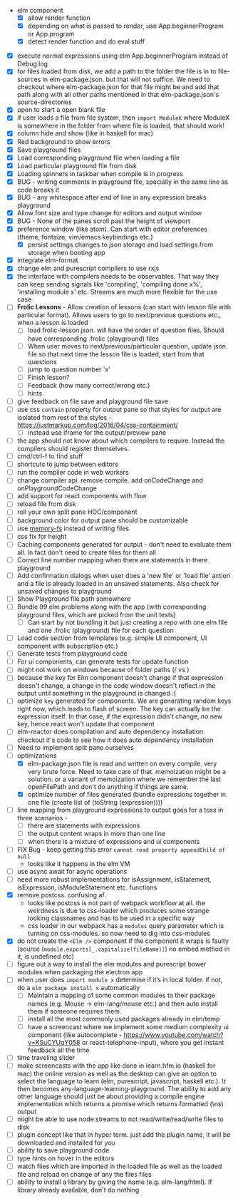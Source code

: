 * elm component
  * [x] allow render function
  * [x] depending on what is passed to render, use App.beginnerProgram or App.program
  * [x] detect render function and do eval stuff
* [x] execute normal expressions using elm App.beginnerProgram instead of Debug.log
* [x] for files loaded from disk, we add a path to the folder the file is in to file-sources in elm-package.json. but that will not suffice. We need to checkout where elm-package.json for that file might be and add that path along with all other paths mentioned in that elm-package.json's source-directories
* [x] open to start a open blank file
* [x] if user loads a file from file system, then `import ModuleX` where ModuleX is somewhere in the folder from where file is loaded, that should work!
* [x] column hide and show (like in haskell for mac)
* [x] Red background to show errors
* [x] Save playground files
* [x] Load corresponding playground file when loading a file
* [x] Load particular playground file from disk
* [x] Loading spinners in taskbar when compile is in progress
* [x] BUG - writing comments in playground file, specially in the same line as code breaks it
* [x] BUG - any whitespace after end of line in any expression breaks playground
* [x] Allow font size and type change for editors and output window
* [x] BUG - None of the panes scroll past the height of viewport
* [x] preference window (like atom). Can start with editor preferences (theme, fontsize, vim/emacs keybindings etc.)
  * [x] persist settings changes to json storage and load settings from storage when booting app
* [x] integrate elm-format
* [x] change elm and purescript compilers to use rxjs
* [x] the interface with compilers needs to be observables. That way they can keep sending signals like 'compiling', 'compiling done x%', 'installing module x' etc. Streams are much more flexible for the use case
* [ ] **Frolic Lessons** - Allow creation of lessons (can start with lesson file with particular format). Allows users to go to next/previous questions etc., when a lesson is loaded
  * [ ] load frolic-lesson.json. will have the order of question files. Should have corresponding .frolic (playground) files
  * [ ] When user moves to next/previous/particular question, update json file so that next time the lesson file is loaded, start from that questions
  * [ ] jump to question number 'x'
  * [ ] Finish lesson?
  * [ ] Feedback (how many correct/wrong etc.)
  * [ ] hints
* [ ] give feedback on file save and playground file save
* [ ] use css `contain` property for output pane so that styles for output are isolated from rest of the styles - https://justmarkup.com/log/2016/04/css-containment/
  * [ ] instead use iframe for the output/preview pane
* [ ] the app should not know about which compilers to require. Instead the compilers should register themselves.
* [ ] cmd/ctrl-f to find stuff
* [ ] shortcuts to jump between editors
* [ ] run the compiler code in web workers
* [ ] change compiler api. remove compile. add onCodeChange and onPlaygroundCodeChange
* [ ] add support for react components with flow
* [ ] reload file from disk
* [ ] roll your own split pane HOC/component
* [ ] background color for output pane should be customizable
* [ ] use [memory-fs](https://www.npmjs.com/package/memory-fs) instead of writing files
* [ ] css fix for height
* [ ] Caching components generated for output - don't need to evaluate them all. In fact don't need to create files for them all
* [ ] Correct line number mapping when there are statements in there playground
* [ ] Add confirmation dialogs when user does a 'new file' or 'load file' action and a file is already loaded in an unsaved statements. Also check for unsaved changes to playground
* [ ] Show Playground file path somewhere
* [ ] Bundle 99 elm problems along with the app (with corresponding playground files, which are picked from the unit tests)
  * [ ] Can start by not bundling it but just creating a repo with one elm file and one .frolic (playground) file for each question
* [ ] Load code section from templates (e.g. simple UI component, UI component with subscription etc.)
* [ ] Generate tests from playground code
* [ ] For ui components, can generate tests for update function
* [ ] might not work on windows because of folder paths (/ vs \)
* [ ] because the key for Elm component doesn't change if that expression doesn't change, a change in the code window doesn't reflect in the output until something in the playground is changed :(
* [ ] optimize `key` generated for <Elm /> components. We are generating random keys right now, which leads to flash of screen. The key can actually be the expression itself. In that case, if the expression didn't change, no new key, hence react won't update that component
* [ ] elm-reactor does compilation and auto dependency installation. checkout it's code to see how it does auto dependency installation
* [ ] Need to implement split pane ourselves
* [ ] optimizations
  * [x] elm-package.json file is read and written on every compile. very very brute force. Need to take care of that. memoization might be a solution. or a variant of memoization where we remember the last openFilePath and don't do anything if things are same.
  * [x] optimize number of files generated (bundle expressions together in one file (create list of (toString (expression))))
* [ ] line mapping from playground expressions to output goes for a toss in three scenarios -
  * [ ] there are statements with expressions
  * [ ] the output content wraps in more than one line
  * [ ] when there is a mixture of expressions and ui components
* [ ] FIX Bug - keep getting this error `cannot read property appendChild of null`
  * looks like it happens in the elm VM
* [ ] use async await for async operations
* [ ] need more robust implementations for isAssignment, isStatement, isExpression, isModuleStatement etc. functions
* [x] remove postcss. confusing af.
  * looks like postcss is not part of webpack workflow at all. the weirdness is due to css-loader which produces some strange looking classnames and has to be used in a specific way
  * css loader in our webpack has a `modules` query parameter which is turning on css-modules. so now need to dig into css-modules
* [x] do not create the `<Elm />` component if the component it wraps is faulty (source (`module.exports[_.capitalize(fileName)]`) no embed method in it, is undefined etc)
* [ ] figure out a way to install the elm modules and purescript bower modules when packaging the electron app
* [ ] when user does `import module x` determine if it’s in local folder. if not, do a `elm package install x` automatically
  * [ ] Maintain a mapping of some common modules to their package names (e.g. Mouse -> elm-lang/mouse etc.) and then auto install them if someone requires them.
  * [ ] install all the most commonly used packages already in elm/temp
  * [ ] have a screencast where we implement some medium complexity ui component (like autocomplete - https://www.youtube.com/watch?v=KSuCYUqY058 or react-telephone-input), where you get instant feedback all the time
* [ ] time traveling slider
* [ ] make screencasts with the app like done in learn.hfm.io (haskell for mac)
      the online version as well as the desktop can give an option to select the language to learn (elm, purescript, javascript, haskell etc.). It then becomes any-language-learning-playground. The ability to add any other language should just be about providing a compile engine implementation which returns a promise which returns formatted (\ns) output
* [ ] might be able to use node streams to not read/write/read/write files to disk
* [ ] plugin concept like that in hyper term. just add the plugin name, it will be downloaded and installed for you
* [ ] ability to save playground code
* [ ] type hints on hover in the editors
* [ ] watch files which are imported in the loaded file as well as the loaded file and reload on change of any the files files
* [ ] ability to install a library by giving the name (e.g. elm-lang/html). If library already available, don't do nothing
